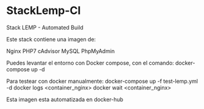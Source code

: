 # StackLemp-CI

Stack LEMP - Automated Build

Este stack contiene una imagen de:

  Nginx
  PHP7
  cAdvisor
  MySQL
  PhpMyAdmin

Puedes levantar el entorno con Docker compose, con el comando:
  docker-compose up -d 
  
Para testear con docker manualmente:
  docker-compose up -f test-lemp.yml -d
  docker logs <container_nginx>
  docker wait <container_nginx>
  
Esta imagen esta automatizada en docker-hub
